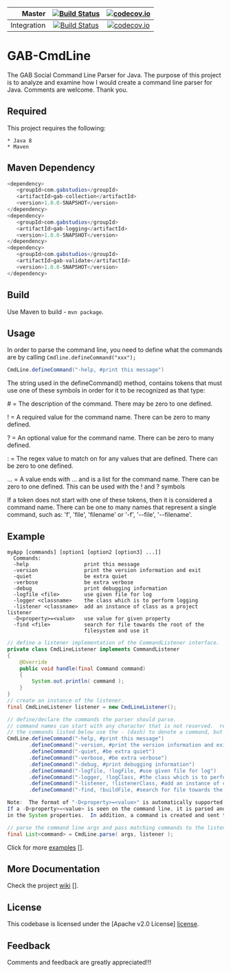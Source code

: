 Master | [![Build Status](https://travis-ci.org/gab-studios/gab-cmdline.svg?branch=master)](https://travis-ci.org/gab-studios/gab-cmdline) | [![codecov.io](https://codecov.io/github/gab-studios/gab-cmdline/coverage.svg?branch=master)](https://codecov.io/github/gab-studios/gab-cmdline?branch=master)
---: | :---: | :---:
Integration | [![Build Status](https://travis-ci.org/gab-studios/gab-cmdline.svg?branch=integration)](https://travis-ci.org/gab-studios/gab-cmdline) | [![codecov.io](https://codecov.io/github/gab-studios/gab-cmdline/coverage.svg?branch=integration)](https://codecov.io/github/gab-studios/gab-cmdline?branch=integration)

GAB-CmdLine
=======

The GAB Social Command Line Parser for Java.  The purpose of this project is to analyze and examine how I would create a command line parser for Java.  Comments are welcome.  Thank you.


Required
---------
This project requires the following: 

    * Java 8
    * Maven


Maven Dependency
---------
```java
<dependency>
   <groupId>com.gabstudios</groupId>
   <artifactId>gab-collection</artifactId>
   <version>1.0.0-SNAPSHOT</version>
</dependency>
<dependency>
   <groupId>com.gabstudios</groupId>
   <artifactId>gab-logging</artifactId>
   <version>1.0.0-SNAPSHOT</version>
</dependency>
<dependency>
   <groupId>com.gabstudios</groupId>
   <artifactId>gab-validate</artifactId>
   <version>1.0.0-SNAPSHOT</version>
</dependency>
```



Build
---------
Use Maven to build - `mvn package`.

Usage
---------

In order to parse the command line, you need to define what the commands are by calling `Cmdline.defineCommand("xxx");`

```java
CmdLine.defineCommand("-help, #print this message")
```

The string used in the defineCommand() method, contains tokens that must use one of these symbols in order for it to be recognized as that type:

\# = The description of the command. There may be zero to one defined.

! = A required value for the command name. There can be zero to many defined.

? = An optional value for the command name. There can be zero to many defined.

: = The regex value to match on for any values that are defined. There can be zero to one defined.

... = A value ends with ... and is a list for the command name. There can be zero to one defined. This can be used with the ! and ? symbols

If a token does not start with one of these tokens, then it is considered a command name.  There can be one to many  names that represent a single command, such as: 'f', 'file', 'filename' or '-f', '--file', '--filename'.

Example
---------

```text
myApp [commands] [option1 [option2 [option3] ...]]
  Commands: 
  -help                  print this message
  -version               print the version information and exit
  -quiet                 be extra quiet
  -verbose               be extra verbose
  -debug                 print debugging information
  -logfile <file>        use given file for log
  -logger <classname>    the class which is to perform logging
  -listener <classname>  add an instance of class as a project listener
  -D<property>=<value>   use value for given property
  -find <file>           search for file towards the root of the
                         filesystem and use it
```

```java
// define a listener implementation of the CommandListener interface.
private class CmdLineListener implements CommandListener
{
    @Override
    public void handle(final Command command)
    {
        System.out.println( command );
    }
}
// create an instance of the listener.
final CmdLineListener listener = new CmdLineListener();

// define/declare the commands the parser should parse.
// command names can start with any character that is not reserved.  reserved are !?#:
// the commands listed below use the - (dash) to denote a command, but this is not required.
CmdLine.defineCommand("-help, #print this message")
       .defineCommand("-version, #print the version information and exit")
       .defineCommand("-quiet, #be extra quiet")
       .defineCommand("-verbose, #be extra verbose")
       .defineCommand("-debug, #print debugging information")
       .defineCommand("-logfile, !logFile, #use given file for log")
       .defineCommand("-logger, !logClass, #the class which is to perform logging")
       .defineCommand("-listener, !listenerClass, #add an instance of class as a project listener")
       .defineCommand("-find, !buildFile, #search for file towards the root of the file system and use it");

Note:  The format of "-D<property>=<value>" is automatically supported and doesnt need to be defined.  
If a -D<property>=<value> is seen on the command line, it is parsed and set 
in the System properties.  In addition, a command is created and sent to the listener.

// parse the command line args and pass matching commands to the listener for processing.
final List<command> = CmdLine.parse( args, listener );
```
Click for more [examples] [].


More Documentation
------------------
Check the project [wiki] [].


License
-------
This codebase is licensed under the [Apache v2.0 License] [license].


Feedback
---------
Comments and feedback are greatly appreciated!!!



[license]: https://github.com/gab-studios/gab-cmdline/tree/master/LICENSE
[wiki]: https://github.com/gab-studios/gab-cmdline/wiki
[examples]: https://github.com/gab-studios/gab-cmdline/wiki/Examples
